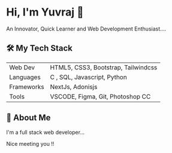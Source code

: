 
# Hi, I'm Yuvraj 👋

An Innovator, Quick Learner and Web Development Enthusiast....
## 🛠 My Tech Stack
 



|              |                                                               |
| ----------------- | ------------------------------------------------------------------ |
| Web Dev | HTML5, CSS3, Bootstrap, Tailwindcss |
| Languages | C , SQL, Javascript, Python |
| Frameworks | NextJs, Adonisjs |
| Tools | VSCODE, Figma, Git, Photoshop CC |



## 🚀 About Me
I'm a full stack web developer...

Nice meeting you !!

